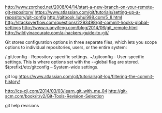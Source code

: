 http://www.zorched.net/2008/04/14/start-a-new-branch-on-your-remote-git-repository/
https://www.atlassian.com/git/tutorials/setting-up-a-repository/git-config
http://gitbook.liuhui998.com/5_8.html
http://stackoverflow.com/questions/2293498/git-commit-hooks-global-settings
http://www.ruanyifeng.com/blog/2014/06/git_remote.html
http://wildlyinaccurate.com/a-hackers-guide-to-git/

Git stores configuration options in three separate files, which lets you scope options to individual repositories, users, or the entire system:

<repo>/.git/config – Repository-specific settings.
~/.gitconfig – User-specific settings. This is where options set with the --global flag are stored.
$(prefix)/etc/gitconfig – System-wide settings.

git log
https://www.atlassian.com/git/tutorials/git-log/filtering-the-commit-history/



http://cs-cjl.com/2014/03/03/learn_git_with_me_04
http://git-scm.com/book/it/v2/Git-Tools-Revision-Selection

git help revisions
